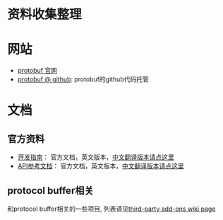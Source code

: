资料收集整理
==========

# 网站

- [protobuf 官网](https://developers.google.com/protocol-buffers/)
- [protobuf @ github](https://github.com/google/protobuf/): protobuf的github代码托管

# 文档

## 官方资料

- [开发指南](https://developers.google.com/protocol-buffers/docs/overview)： 官方文档，英文版本，[中文翻译版本请点这里](../guide/index.md)
- [API参考文档](../reference/index.md)： 官方文档，英文版本，[中文翻译版本请点这里](../reference/index.md)

## protocol buffer相关

和protocol buffer相关的一些项目, 列表请见[third-party add-ons wiki page](https://github.com/google/protobuf/wiki/Third-Party-Add-ons)



